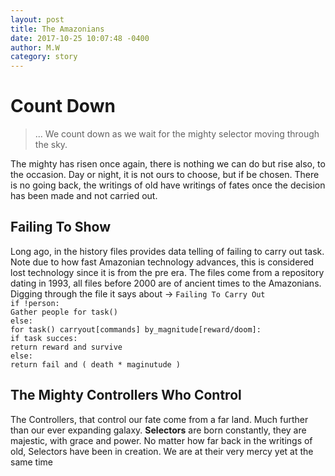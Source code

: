 ```yaml
---
layout: post
title: The Amazonians
date: 2017-10-25 10:07:48 -0400
author: M.W
category: story
---
```

# Count Down

> ... We count down as we wait for the mighty selector moving through the sky.

The mighty has risen once again, there is nothing we can do but rise also, to the occasion. Day or night, it is not ours to choose, but if be chosen. There is no going back, the writings of old have writings of fates once the decision has been made and not carried out. 

## Failing To Show 

Long ago, in the history files provides data telling of failing to carry out task. Note due to how fast Amazonian technology advances, this is considered lost technology since it is from the pre era. 
The files come from a repository dating in 1993, all files before 2000 are of ancient times to the Amazonians. 
Digging through the file it says about ->
`Failing To Carry Out`<br>
`if !person:`<br>
`Gather people for task()`<br>
`else:`<br>
`for task() carryout[commands] by_magnitude[reward/doom]:`<br>
`if task succes:`<br>
`return reward and survive`<br>
`else:`<br>
`return fail and ( death * maginutude )`<br>
 

 
   

     
    
   



## The Mighty Controllers Who Control  

The Controllers, that control our fate come from a far land. Much further than our ever expanding galaxy. 
**Selectors** are born constantly, they are majestic, with grace and power. No matter how far back in the writings of old, Selectors have been in creation. We are at their very mercy yet at the same time 